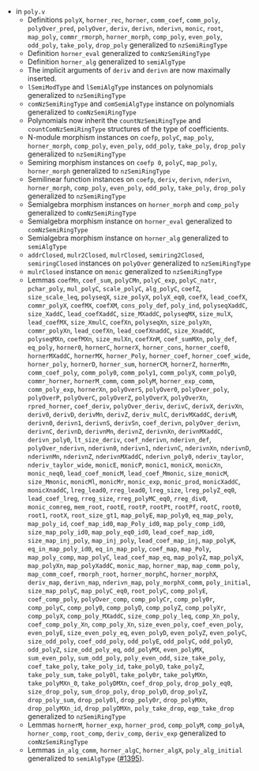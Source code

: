 - in `poly.v`
  + Definitions `polyX`, `horner_rec`, `horner`, `comm_coef`, `comm_poly`,
    `polyOver_pred`, `polyOver`, `deriv`, `derivn`, `nderivn`, `monic`, `root`,
    `map_poly`, `commr_rmorph`, `horner_morph`, `comp_poly`, `even_poly`,
    `odd_poly`, `take_poly`, `drop_poly` generalized to `nzSemiRingType`
  + Definition `horner_eval` generalized to `comNzSemiRingType`
  + Definition `horner_alg` generalized to `semiAlgType`
  + The implicit arguments of `deriv` and `derivn` are now maximally inserted.
  + `lSemiModType` and `lSemiAlgType` instances on polynomials generalized to
    `nzSemiRingType`
  + `comNzSemiRingType` and `comSemiAlgType` instance on polynomials generalized
    to `comNzSemiRingType`
  + Polynomials now inherit the `countNzSemiRingType` and
    `countComNzSemiRingType` structures of the type of coefficients.
  + N-module morphism instances on `coefp`, `polyC`, `map_poly`, `horner_morph`,
    `comp_poly`, `even_poly`, `odd_poly`, `take_poly`, `drop_poly` generalized
    to `nzSemiRingType`
  + Semiring morphism instances on `coefp 0`, `polyC`, `map_poly`, `horner_morph`
    generalized to `nzSemiRingType`
  + Semilinear function instances on `coefp`, `deriv`, `derivn`, `nderivn`,
    `horner_morph`, `comp_poly`, `even_poly`, `odd_poly`, `take_poly`,
    `drop_poly` generalized to `nzSemiRingType`
  + Semialgebra morphism instances on `horner_morph` and `comp_poly` generalized
    to `comNzSemiRingType`
  + Semialgebra morphism instance on `horner_eval` generalized to
    `comNzSemiRingType`
  + Semialgebra morphism instance on `horner_alg` generalized to `semiAlgType`
  + `addrClosed`, `mulr2Closed`, `mulrClosed`, `semiring2Closed`,
    `semiringClosed` instances on `polyOver` generalized to `nzSemiRingType`
  + `mulrClosed` instance on `monic` generalized to `nzSemiRingType`
  + Lemmas `coefMn`, `coef_sum`, `polyCMn`, `polyC_exp`, `polyC_natr`,
    `pchar_poly`, `mul_polyC`, `scale_polyC`, `alg_polyC`, `coefZ`,
    `size_scale_leq`, `polyseqX`, `size_polyX`, `polyX_eq0`, `coefX`,
    `lead_coefX`, `commr_polyX`, `coefMX`, `coefXM`, `cons_poly_def`,
    `poly_ind`, `polyseqXaddC`, `size_XaddC`, `lead_coefXaddC`, `size_MXaddC`,
    `polyseqMX`, `size_mulX`, `lead_coefMX`, `size_XmulC`, `coefXn`,
    `polyseqXn`, `size_polyXn`, `commr_polyXn`, `lead_coefXn`,
    `lead_coefXnaddC`, `size_XnaddC`, `polyseqMXn`, `coefMXn`, `size_mulXn`,
    `coefXnM`, `coef_sumMXn`, `poly_def`, `eq_poly`, `horner0`, `hornerC`,
    `hornerX`, `horner_cons`, `horner_coef0`, `hornerMXaddC`, `hornerMX`,
    `horner_Poly`, `horner_coef`, `horner_coef_wide`, `horner_poly`, `hornerD`,
    `horner_sum`, `hornerCM`, `hornerZ`, `hornerMn`, `comm_coef_poly`,
    `comm_poly0`, `comm_poly1`, `comm_polyX`, `comm_polyD`, `commr_horner`,
    `hornerM_comm`, `comm_polyM`, `horner_exp_comm`, `comm_poly_exp`,
    `hornerXn`, `polyOverS`, `polyOver0`, `polyOver_poly`, `polyOverP`,
    `polyOverC`, `polyOverZ`, `polyOverX`, `polyOverXn`, `rpred_horner`,
    `coef_deriv`, `polyOver_deriv`, `derivC`, `derivX`, `derivXn`, `deriv0`,
    `derivD`, `derivMn`, `derivZ`, `deriv_mulC`, `derivMXaddC`, `derivM`,
    `derivn0`, `derivn1`, `derivnS`, `derivSn`, `coef_derivn`,
    `polyOver_derivn`, `derivnC`, `derivnD`, `derivnMn`, `derivnZ`, `derivnXn`,
    `derivnMXaddC`, `derivn_poly0`, `lt_size_deriv`, `coef_nderivn`,
    `nderivn_def`, `polyOver_nderivn`, `nderivn0`, `nderivn1`, `nderivnC`,
    `nderivnXn`, `nderivnD`, `nderivnMn`, `nderivnZ`, `nderivnMXaddC`,
    `nderivn_poly0`, `nderiv_taylor`, `nderiv_taylor_wide`, `monicE`, `monicP`,
    `monic1`, `monicX`, `monicXn`, `monic_neq0`, `lead_coef_monicM`,
    `lead_coef_Mmonic`, `size_monicM`, `size_Mmonic`, `monicMl`, `monicMr`,
    `monic_exp`, `monic_prod`, `monicXaddC`, `monicXnaddC`, `lreg_lead0`,
    `rreg_lead0`, `lreg_size`, `lreg_polyZ_eq0`, `lead_coef_lreg`, `rreg_size`,
    `rreg_polyMC_eq0`, `rreg_div0`, `monic_comreg`, `mem_root`, `rootE`,
    `rootP`, `rootPt`, `rootPf`, `rootC`, `root0`, `root1`, `rootX`,
    `root_size_gt1`, `map_polyE`, `map_poly0`, `eq_map_poly`, `map_poly_id`,
    `coef_map_id0`, `map_Poly_id0`, `map_poly_comp_id0`, `size_map_poly_id0`,
    `map_poly_eq0_id0`, `lead_coef_map_id0`, `size_map_inj_poly`,
    `map_inj_poly`, `lead_coef_map_inj`, `map_polyK`, `eq_in_map_poly_id0`,
    `eq_in_map_poly`, `coef_map`, `map_Poly`, `map_poly_comp`, `map_polyC`,
    `lead_coef_map_eq`, `map_polyZ`, `map_polyX`, `map_polyXn`, `map_polyXaddC`,
    `monic_map`, `horner_map`, `map_comm_poly`, `map_comm_coef`, `rmorph_root`,
    `horner_morphC`, `horner_morphX`, `deriv_map`, `derivn_map`, `nderivn_map`,
    `poly_morphX_comm`, `poly_initial`, `size_map_polyC`, `map_polyC_eq0`,
    `root_polyC`, `comp_polyE`, `coef_comp_poly`, `polyOver_comp`,
    `comp_polyCr`, `comp_poly0r`, `comp_polyC`, `comp_poly0`, `comp_polyD`,
    `comp_polyZ`, `comp_polyXr`, `comp_polyX`, `comp_poly_MXaddC`,
    `size_comp_poly_leq`, `comp_Xn_poly`, `coef_comp_poly_Xn`, `comp_poly_Xn`,
    `size_even_poly`, `coef_even_poly`, `even_polyE`, `size_even_poly_eq`,
    `even_polyD`, `even_polyZ`, `even_polyC`, `size_odd_poly`, `coef_odd_poly`,
    `odd_polyE`, `odd_polyC`, `odd_polyD`, `odd_polyZ`, `size_odd_poly_eq`,
    `odd_polyMX`, `even_polyMX`, `sum_even_poly`, `sum_odd_poly`,
    `poly_even_odd`, `size_take_poly`, `coef_take_poly`, `take_poly_id`,
    `take_polyD`, `take_polyZ`, `take_poly_sum`, `take_poly0l`, `take_poly0r`,
    `take_polyMXn`, `take_polyMXn_0`, `take_polyDMXn`, `coef_drop_poly`,
    `drop_poly_eq0`, `size_drop_poly`, `sum_drop_poly`, `drop_polyD`,
    `drop_polyZ`, `drop_poly_sum`, `drop_poly0l`, `drop_poly0r`, `drop_polyMXn`,
    `drop_polyMXn_id`, `drop_polyDMXn`, `poly_take_drop`, `eqp_take_drop`
    generalized to `nzSemiRingType`
  + Lemmas `hornerM`, `horner_exp`, `horner_prod`, `comp_polyM`, `comp_polyA`,
    `horner_comp`, `root_comp`, `deriv_comp`, `deriv_exp`
    generalized to `comNzSemiRingType`
  + Lemmas `in_alg_comm`, `horner_algC`, `horner_algX`, `poly_alg_initial`
    generalized to `semiAlgType`
    ([#1395](https://github.com/math-comp/math-comp/pull/1395)).
